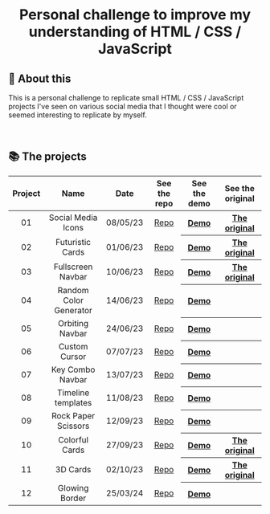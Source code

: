 <h1 align="center"> Personal challenge to improve my understanding of HTML / CSS / JavaScript</h1>

## 🔖 About this

This is a personal challenge to replicate small HTML / CSS / JavaScript projects I've seen on various social media that
I thought were cool or seemed interesting to replicate by myself.

<br>

## 📚 The projects

<table>
  <thead>
    <tr>
      <th align="center">Project</th>
      <th>Name</th>
      <th>Date</th>
      <th>See the repo</th>
      <th>See the demo</th>
      <th>See the original</th>
    </tr>
  </thead>
  <tbody align="center">
    <tr>
      <td>01</td>
      <td>Social Media Icons</td>
      <td>08/05/23</td>
      <td><a href="https://github.com/Rekuiem84/social-media-icons/">Repo</a></td>
      <th><a href="https://rekuiem84.github.io/social-media-icons/">Demo</a></th>
      <th><a href="https://github.com/Nahuel61920/50-Proyectos-en-50-dias/tree/main/14%20Claymorphism%20icon">The original</a></th>
    </tr>
    <tr>
      <td>02</td>
      <td>Futuristic Cards</td>
      <td>01/06/23</td>
      <td><a href="https://github.com/Rekuiem84/futuristic-cards/">Repo</a></td>
      <th><a href="https://rekuiem84.github.io/futuristic-cards/">Demo</a></th>
      <th><a href="https://www.youtube.com/watch?v=wxT9JKogCE8">The original</a></th>
    </tr>
    <tr>
      <td>03</td>
      <td>Fullscreen Navbar</td>
      <td>10/06/23</td>
      <td><a href="https://github.com/Rekuiem84/fullscreen-navbar/">Repo</a></td>
      <th><a href="https://rekuiem84.github.io/fullscreen-navbar/">Demo</a></th>
      <th><a href="https://www.instagram.com/p/Co96EaiDfAL/?igshid=MzRlODBiNWFlZA==">The original</a></th>
    </tr>
    <tr>
      <td>04</td>
      <td>Random Color Generator</td>
      <td>14/06/23</td>
      <td><a href="https://github.com/Rekuiem84/random-color-generator/">Repo</a></td>
      <th><a href="https://rekuiem84.github.io/random-color-generator/">Demo</a></th>
      <th></th>
    </tr>
    <tr>
      <td>05</td>
      <td>Orbiting Navbar</td>
      <td>24/06/23</td>
      <td><a href="https://github.com/Rekuiem84/orbiting-navbar/">Repo</a></td>
      <th><a href="https://rekuiem84.github.io/orbiting-navbar/">Demo</a></th>
      <th></th>
    </tr>
    <tr>
      <td>06</td>
      <td>Custom Cursor</td>
      <td>07/07/23</td>
      <td><a href="https://github.com/Rekuiem84/custom-cursor/">Repo</a></td>
      <th><a href="https://rekuiem84.github.io/custom-cursor/">Demo</a></th>
      <th></th>
    </tr>
    <tr>
      <td>07</td>
      <td>Key Combo Navbar</td>
      <td>13/07/23</td>
      <td><a href="https://github.com/Rekuiem84/key-combo-navbar/">Repo</a></td>
      <th><a href="https://rekuiem84.github.io/key-combo-navbar/">Demo</a></th>
      <th></th>
    </tr>
    <tr>
      <td>08</td>
      <td>Timeline templates</td>
      <td>11/08/23</td>
      <td><a href="https://github.com/Rekuiem84/template-timeline/">Repo</a></td>
      <th><a href="https://rekuiem84.github.io/template-timeline/">Demo</a></th>
      <th></th>
    </tr>
    <tr>
      <td>09</td>
      <td>Rock Paper Scissors</td>
      <td>12/09/23</td>
      <td><a href="https://github.com/Rekuiem84/rock-paper-scissors/">Repo</a></td>
      <th><a href="https://rekuiem84.github.io/rock-paper-scissors/">Demo</a></th>
      <th></th>
    </tr>
    <tr>
      <td>10</td>
      <td>Colorful Cards</td>
      <td>27/09/23</td>
      <td><a href="https://github.com/Rekuiem84/colorful-cards/">Repo</a></td>
      <th><a href="https://rekuiem84.github.io/colorful-cards/">Demo</a></th>
      <th><a href="https://codepen.io/wikyware-net/pen/dyKPRxQ">The original</a></th>
    </tr>
    <tr>
      <td>11</td>
      <td>3D Cards</td>
      <td>02/10/23</td>
      <td><a href="https://github.com/Rekuiem84/3d-cards">Repo</a></td>
      <th><a href="https://rekuiem84.github.io/3d-cards/">Demo</a></th>
      <th><a href="https://codepen.io/designfenix/pen/RwKPapa">The original</a></th>
    </tr>
    <tr>
      <td>12</td>
      <td>Glowing Border</td>
      <td>25/03/24</td>
      <td><a href="https://github.com/Rekuiem84/glowing-border">Repo</a></td>
      <th><a href="https://rekuiem84.github.io/glowing-border/">Demo</a></th>
      <th></th>
    </tr>
  </tbody>
</table>
